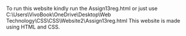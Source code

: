 To run this website kindly run the Assign13reg.html or just use C:\Users\VivoBook\OneDrive\Desktop\Web Technology\CSS\CSS\Website2\Assign13reg.html
This website is made using HTML and CSS.
